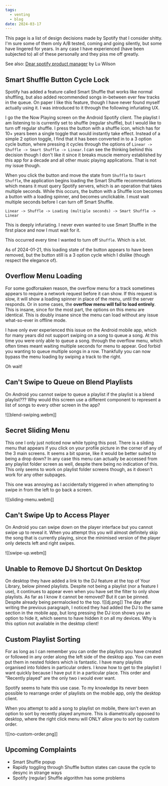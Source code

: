 ```yaml
---
tags:
  - venting
  - blog
date: 2024-03-17
---
```

This page is a list of design decisions made by Spotify that I consider shitty.  I'm sure some of them only A/B tested, coming and going silently, but some have lingered for years. In any case I have experienced (have been subjected to) all of these personally and they piss me off greatly.

See also: [Dear spotify product manager](https://www.todepond.com/wikiblogarden/work/dear-spotify/) by Lu Wilson
## Smart Shuffle Button Cycle Lock

Spotify has added a feature called Smart Shuffle that works like normal shuffling, but also added recommended songs in-between ever few tracks in the queue.  On paper I like this feature, though I have never found myself actually using it. I was introduced to it through the following infuriating UX.

I go the the Now Playing screen on the Android Spotify client. The playlist I am listening to is currently set to shuffle (regular shuffle), but I would like to turn off regular shuffle.  I press the button with a shuffle icon, which has for 10+ years been a single toggle that would instantly take effect.  Instead of a simple 2 option toggle, I find that it has been converted in to a 3 option cycle button, where pressing it cycles through the options of `Linear -> Shuffle -> Smart Shuffle -> Linear`.  I can see the thinking behind this decision though I don't like it since it breaks muscle memory established by this app for a decade and all other music playing applications.  That is not my issue though.

When you click the button and move the state from `Shuffle` to `Smart Shuffle`, the application begins loading the Smart Shuffle recommendations which means it must query Spotify servers, which is an operation that takes multiple seconds.  While this occurs, the button with a Shuffle icon becomes a button with a loading spinner, and becomes unclickable. I must wait multiple seconds before I can turn off Smart Shuffle.

`Linear -> Shuffle -> Loading (multiple seconds) -> Smart Shuffle -> Linear`

This is deeply infuriating.  I never even wanted to use Smart Shuffle in the first place and now I must wait for it.

This occurred every time I wanted to turn off  `Shuffle`.  Which is a lot.

As of 2024-01-21, this loading state of the button appears to have been removed, but the button still is a 3 option cycle which I dislike (though respect the elegance of).

## Overflow Menu Loading

For some godforsaken reason, the overflow menu for a track sometimes appears to require a network request before it can show.  If this request is slow, it will show a loading spinner in place of the menu, until the server responds.  Or in some cases, the **overflow menu will fail to load entirely**.  This is insane, since for the most part, the options on this menu are identical.  This is doubly insane since the menu can load without any issue what-so-ever in offline mode.

I have only ever experienced this issue on the Android mobile app, which for many years did not support swiping on a song to queue a song.  At this time you were only able to queue a song. through the overflow menu, which often times meant waiting multiple seconds for menu to appear.  God forbid you wanting to queue multiple songs in a row. Thankfully you can now bypass the menu loading by swiping a track to the right.

Oh wait!

## Can't Swipe to Queue on Blend Playlists

On Android you cannot swipe to queue a playlist if the playlist is a blend playlist??? Why would this screen use a different component to represent a list of songs to every other screen in the app? 

![[blend-swiping.webm]]

## Secret Sliding Menu

This one I only just noticed now while typing this post. There is a sliding menu that appears if you click on your profile picture in the corner of any of the 3 main screens.  It seems a bit sparse, like it would be better suited to being a drop down? In any case this menu can actually be accessed from any playlist folder screen as well, despite there being no indication of this.  This only seems to work on playlist folder screens though, as it doesn't work for any other subpages.

This one was annoying as I accidentally triggered in when attempting to swipe in from the left to go back a screen.

![[sliding-menu.webm]]

## Can't Swipe Up to Access Player

On Android you can swipe down on the player interface but you cannot swipe up to reveal it.  When you attempt this you will almost definitely skip the song that is currently playing, since the minimised version of the player only detects left and right swipes.

![[swipe-up.webm]]

## Unable to Remove DJ Shortcut On Desktop

On desktop they have added a link to the DJ feature at the top of Your Library, below pinned playlists.  Despite not being a playlist (nor a feature I use), it continues to appear even when you have set the filter to only show playlists.  As far as I know it cannot be removed?  But it can be pinned.  Despite already being permalocked to the top.
![[dj.png]]
The day after writing the previous paragraph, I noticed they had added the DJ to the same section in the mobile app, but long pressing the DJ icon shows you an option to hide it, which seems to have hidden it on all my devices.  Why is this option not available in the desktop client!

## Custom Playlist Sorting

For as long as I can remember you can order the playlists you have created or followed in any order along the left side of the desktop app. You can even put them in nested folders which is fantastic.  I have many playlists organised into folders in particular orders.  I know how to get to the playlist I want quickly because I have put it in a particular place. This order and "Recently played" are the only two i would ever want.

Spotify seems to hate this use case.  To my knowledge its never been possible to rearrange order of playlists on the mobile app, only the desktop client.

When you attempt to add a song to playlist on mobile, there isn't even an option to sort by recently played anymore.  This is diametrically opposed to desktop, where the right click menu will ONLY allow you to sort by custom order. 

![[no-custom-order.png]]
## Upcoming Complaints

- Smart Shuffle popup
- Rapidly toggling through Shuffle button states can cause the cycle to desync in strange ways
- Spotify (regular) Shuffle algorithm has some problems
